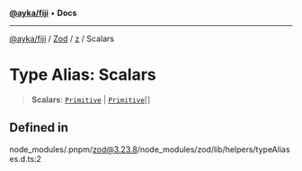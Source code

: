 [**@ayka/fiji**](../../../../../README.md) • **Docs**

***

[@ayka/fiji](../../../../../globals.md) / [Zod](../../../README.md) / [z](../README.md) / Scalars

# Type Alias: Scalars

> **Scalars**: [`Primitive`](Primitive.md) \| [`Primitive`](Primitive.md)[]

## Defined in

node\_modules/.pnpm/zod@3.23.8/node\_modules/zod/lib/helpers/typeAliases.d.ts:2
